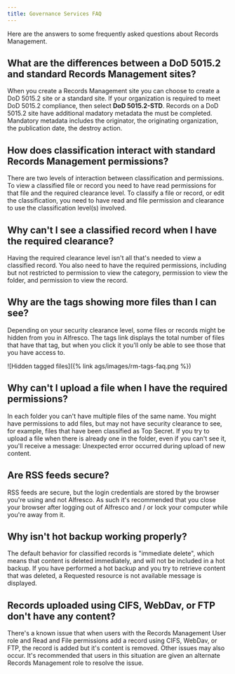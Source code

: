 ```yaml
---
title: Governance Services FAQ
---
```


Here are the answers to some frequently asked questions about Records Management.

## What are the differences between a DoD 5015.2 and standard Records Management sites?

When you create a Records Management site you can choose to create a DoD 5015.2 site or a standard site. 
If your organization is required to meet DoD 5015.2 compliance, then select **DoD 5015.2-STD**. 
Records on a DoD 5015.2 site have additional madatory metadata the must be completed. 
Mandatory metadata includes the originator, the originating organization, the publication date, the destroy action.

## How does classification interact with standard Records Management permissions?

There are two levels of interaction between classification and permissions. To view a classified file or record you 
need to have read permissions for that file and the required clearance level. 
To classify a file or record, or edit the classification, you need to have read and file permission and clearance 
to use the classification level(s) involved.

## Why can't I see a classified record when I have the required clearance?

Having the required clearance level isn't all that's needed to view a classified record. 
You also need to have the required permissions, including but not restricted to permission to view the category, 
permission to view the folder, and permission to view the record.

## Why are the tags showing more files than I can see?

Depending on your security clearance level, some files or records might be hidden from you in Alfresco. 
The tags link displays the total number of files that have that tag, but when you click it you'll only be able to 
see those that you have access to.

![Hidden tagged files]({% link ags/images/rm-tags-faq.png %})

## Why can't I upload a file when I have the required permissions?

In each folder you can't have multiple files of the same name. You might have permissions to add files, 
but may not have security clearance to see, for example, files that have been classified as Top Secret. 
If you try to upload a file when there is already one in the folder, even if you can't see it, 
you'll receive a message: Unexpected error occurred during upload of new content.

## Are RSS feeds secure?

RSS feeds are secure, but the login credentials are stored by the browser you're using and not Alfresco. 
As such it's recommended that you close your browser after logging out of Alfresco and / or lock your computer 
while you're away from it.

## Why isn't hot backup working properly?

The default behavior for classified records is "immediate delete", which means that content is deleted immediately, 
and will not be included in a hot backup. If you have performed a hot backup and you try to retrieve content 
that was deleted, a Requested resource is not available message is displayed.

## Records uploaded using CIFS, WebDav, or FTP don't have any content?

There's a known issue that when users with the Records Management User role and Read and File permissions add a 
record using CIFS, WebDav, or FTP, the record is added but it's content is removed. Other issues may also occur. 
It's recommended that users in this situation are given an alternate Records Management role to resolve the issue.


